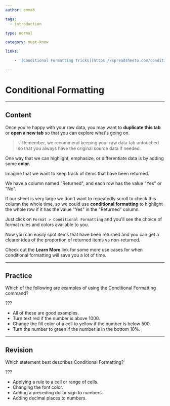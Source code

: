 ```yaml
---
author: emmab

tags:
  - introduction

type: normal

category: must-know

links:

	- '[Conditional Formatting Tricks](https://spreadsheeto.com/conditional-formatting/){website}'

---
```

# Conditional Formatting

---
## Content

Once you're happy with your raw data, you may want to **duplicate this tab** or **open a new tab** so that you can explore what's going on.

> 💡 Remember, we recommend keeping your raw data tab untouched so that you always have the original source data if needed.

One way that we can highlight, emphasize, or differentiate data is by adding some **color**.

Imagine that we want to keep track of items that have been returned.

We have a column named "Returned", and each row has the value "Yes" or "No".

If our sheet is very large we don't want to repeatedly scroll to check this column the whole time, so we could use **conditional formatting** to highlight the whole row if it has the value "Yes" in the "Returned" column.

Just click on `Format > Conditional Formatting` and you'll see the choice of format rules and colors available to you. 

Now you can easily spot items that have been returned and you can get a clearer idea of the proportion of returned items vs non-returned.

Check out the **Learn More** link for some more use cases for when conditional formatting will save you a lot of time. 

---
## Practice

Which of the following are examples of using the Conditional Formatting command?

???

* All of these are good examples.
* Turn text red if the number is above 1000.
* Change the fill color of a cell to yellow if the number is below 500.
* Turn the number to green if the number is in the bottom 10%.


---
## Revision

Which statement best describes Conditional Formatting?

???

* Applying a rule to a cell or range of cells.
* Changing the font color.
* Adding a preceding dollar sign to numbers.
* Adding decimal places to numbers.